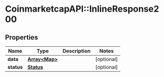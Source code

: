 # CoinmarketcapAPI::InlineResponse200

## Properties
Name | Type | Description | Notes
------------ | ------------- | ------------- | -------------
**data** | [**Array&lt;Map&gt;**](Map.md) |  | [optional] 
**status** | [**Status**](Status.md) |  | [optional] 


